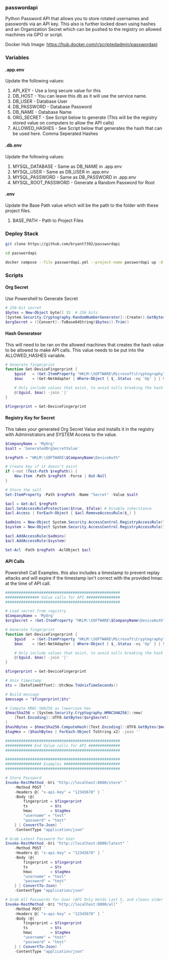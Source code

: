 ### passwordapi
Python Password API that allows you to store rotated usernames and passwords via an API key.  This also is further locked down using hashes and an Organization Secret which can be pushed to the registry on allowed machines via GPO or script.

Docker Hub Image: https://hub.docker.com/r/scriptedadmin/passwordapi

### Variables
#### .app.env
Update the following values:
1. API_KEY - Use a long secure value for this
2. DB_HOST - You can leave this db as it will use the service name.
3. DB_USER - Database User
4. DB_PASSWORD - Database Password
5. DB_NAME - Database Name
6. ORG_SECRET - See Script below to generate (This will be the registry stored value on computers to allow the API calls)
7. ALLOWED_HASHES - See Script below that generates the hash that can be used here.  Comma Seperated Hashes

#### .db.env
Update the following values:
1. MYSQL_DATABASE - Same as DB_NAME in .app.env
2. MYSQL_USER - Same as DB_USER in .app.env
3. MYSQL_PASSWORD - Same as DB_PASSWORD in .app.env
4. MYSQL_ROOT_PASSWORD - Generate a Random Password for Root

#### .env
Update the Base Path value which will be the path to the folder with these project files.
1. BASE_PATH - Path to Project Files

### Deploy Stack
```bash
git clone https://github.com/bryant7392/passwordapi

cd passwordapi

docker compose --file passwordapi.yml --project-name passwordapi up -d
```

### Scripts
#### Org Secret
Use Powershell to Generate Secret
```powershell
# 256-bit secret
$bytes = New-Object byte[] 32  # 256 bits
[System.Security.Cryptography.RandomNumberGenerator]::Create().GetBytes($bytes)
$orgSecret = ([Convert]::ToBase64String($bytes)).Trim()
```

#### Hash Generateor
This will need to be ran on the allowed machines that creates the hash value to be allowed to make API calls.  This value needs to be put into the ALLOWED_HASHES variable.
```powershell
# Generate fingerprint
function Get-DeviceFingerprint {
    $guid   = (Get-ItemProperty "HKLM:\SOFTWARE\Microsoft\Cryptography").MachineGuid
    $mac    = (Get-NetAdapter | Where-Object { $_.Status -eq 'Up' } | Sort-Object -Property Name | Select-Object -First 1).MacAddress

    # Only include values that exist, to avoid nulls breaking the hash
    @($guid, $mac) -join '|'
}

$fingerprint = Get-DeviceFingerprint
```

#### Registry Key for Secret
This takes your generated Org Secret Value and installs it in the registry with Administrators and SYSTEM Access to the value.
```powershell
$CompanyName = 'MyOrg'
$salt = 'GeneratedOrgSecretValue'

$regPath = "HKLM:\SOFTWARE\$CompanyName\DeviceAuth"

# Create key if it doesn't exist
if (-not (Test-Path $regPath)) {
    New-Item -Path $regPath -Force | Out-Null
}

# Store the salt
Set-ItemProperty -Path $regPath -Name "Secret" -Value $salt

$acl = Get-Acl $regPath
$acl.SetAccessRuleProtection($true, $false) # Disable inheritance
$acl.Access | ForEach-Object { $acl.RemoveAccessRule($_) }

$admins = New-Object System.Security.AccessControl.RegistryAccessRule("Administrators","FullControl","Allow")
$system = New-Object System.Security.AccessControl.RegistryAccessRule("SYSTEM","FullControl","Allow")

$acl.AddAccessRule($admins)
$acl.AddAccessRule($system)

Set-Acl -Path $regPath -AclObject $acl
```

#### API Calls
Powershell Call Examples.  this also includes a timestamp to prevent replay attacks and will expire if the timestamp isn't correct with the provided hmac at the time of API call.
```powershell
###################################################
############### Value calls for API ###############
###################################################

# Load secret from registry
$CompanyName = 'MyOrg'
$orgSecret = (Get-ItemProperty "HKLM:\SOFTWARE\$CompanyName\DeviceAuth").Secret

# Generate fingerprint
function Get-DeviceFingerprint {
    $guid   = (Get-ItemProperty "HKLM:\SOFTWARE\Microsoft\Cryptography").MachineGuid
    $mac    = (Get-NetAdapter | Where-Object { $_.Status -eq 'Up' } | Sort-Object -Property Name | Select-Object -First 1).MacAddress

    # Only include values that exist, to avoid nulls breaking the hash
    @($guid, $mac) -join '|'
}

$fingerprint = Get-DeviceFingerprint

# Unix timestamp
$ts = [DateTimeOffset]::UtcNow.ToUnixTimeSeconds()

# Build message
$message = "$fingerprint|$ts"

# Compute HMAC-SHA256 as lowercase hex
$hmacSha256 = [System.Security.Cryptography.HMACSHA256]::new(
    [Text.Encoding]::UTF8.GetBytes($orgSecret)
)
$hashBytes = $hmacSha256.ComputeHash([Text.Encoding]::UTF8.GetBytes($message))
$tagHex = ($hashBytes | ForEach-Object ToString x2) -join ''

###################################################
############ End Value calls for API ##############
###################################################

###################################################
################ Examples #########################
###################################################

# Store Password
Invoke-RestMethod -Uri "http://localhost:8000/store" `
    -Method POST `
    -Headers @{ "x-api-key" = "12345678" } `
    -Body (@{
        fingerprint = $fingerprint
        ts          = $ts
        hmac        = $tagHex
        "username" = "test"
        "password" = "test"
    } | ConvertTo-Json) `
    -ContentType "application/json"

# Grab Latest Password for User
Invoke-RestMethod -Uri "http://localhost:8000/latest" `
    -Method POST `
    -Headers @{ "x-api-key" = "12345678" } `
    -Body (@{
        fingerprint = $fingerprint
        ts          = $ts
        hmac        = $tagHex
        "username" = "test"
        "password" = "test"
    } | ConvertTo-Json) `
    -ContentType "application/json"

# Grab All Passwords for User (API Only Holds Last 5, and cleans older after container restart)
Invoke-RestMethod -Uri "http://localhost:8000/all" `
    -Method POST `
    -Headers @{ "x-api-key" = "12345678" } `
    -Body (@{
        fingerprint = $fingerprint
        ts          = $ts
        hmac        = $tagHex
        "username" = "test"
        "password" = "test"
    } | ConvertTo-Json) `
    -ContentType "application/json"
```